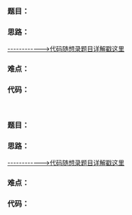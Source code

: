 # []()
### 题目：


### 思路：


[------------>代码随想录题目详解戳这里]()
### 难点：


### 代码：  
```

```


# []()
### 题目：


### 思路：


[------------>代码随想录题目详解戳这里]()
### 难点：


### 代码：  
```

```
